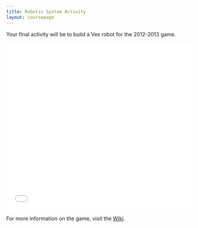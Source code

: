 ```yaml
---
title: Robotic System Activity
layout: coursepage
---
```


Your final activity will be to build a Vex robot for the 2012-2013 game.

<div class="video-container">
<iframe width="100%" height="450" src="//www.youtube.com/embed/um2oD_3I51k?rel=0" frameborder="0" allowfullscreen></iframe>
</div>

For more information on the game, visit the [Wiki](http://www.vexforum.com/wiki/index.php/Sack_Attack).

